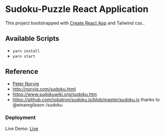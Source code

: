 # Sudoku-Puzzle React Application

This project bootstrapped with [Create React App](https://github.com/facebook/create-react-app) and Tailwind css..

## Available Scripts

- `yarn install`
- `yarn start`

## Reference

- [Peter Norvig](http://zhangroup.aporc.org/images/files/Paper_3485.pdf)
- http://norvig.com/sudoku.html
- https://www.sudokuwiki.org/sudoku.htm
- https://github.com/robatron/sudoku.js/blob/master/sudoku.js thanks to @einaregilsson /sudoku

### Deployment

Live Demo: [Live](https://facebook.github.io/create-react-app/docs/deployment)
